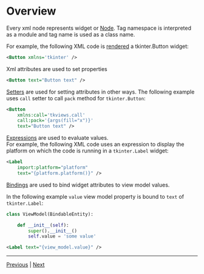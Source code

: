 # Overview

Every xml node represents widget or [Node](Rendering.md#Node).
Tag namespace is interpreted as a module and tag name is used as a class name.

For example, the following XML code is [rendered](Rendering.md) a tkinter.Button widget:
```xml
<Button xmlns='tkinter' />
```

Xml attributes are used to set properties
```xml
<Button text="Button text" />
```

[Setters](Setters.md) are used for setting attributes in other ways.
The following example uses `call` setter to call `pack` method for `tkinter.Button`:
```xml
<Button
    xmlns:call='tkviews.call'
    call:pack='{args(fill="x")}'
    text="Button text" />
```

[Expressions](Expressions.md) are used to evaluate values.  
For example, the following XML code uses an expression to display the platform on which the code is running in a `tkinter.Label` widget:
```xml
<Label
    import:platform="platform"
    text="{platform.platform()}" />
```

[Bindings](Binding.md) are used to bind widget attributes to view model values.

In the following example `value` view model property is bound to `text` of `tkinter.Label`:
```python
class ViewModel(BindableEntity):

    def __init__(self):
        super().__init__()
        self.value = 'some value'
```
```xml
<Label text="{view_model.value}" />
```

___
[Previous](Quick-Start.md "Quick Start") | [Next](Rendering.md "Rendering")
